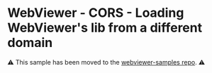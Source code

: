 # WebViewer - CORS - Loading WebViewer's lib from a different domain

⚠️ This sample has been moved to the [webviewer-samples repo](https://github.com/ApryseSDK/webviewer-samples/tree/main/webviewer-cors). ⚠️